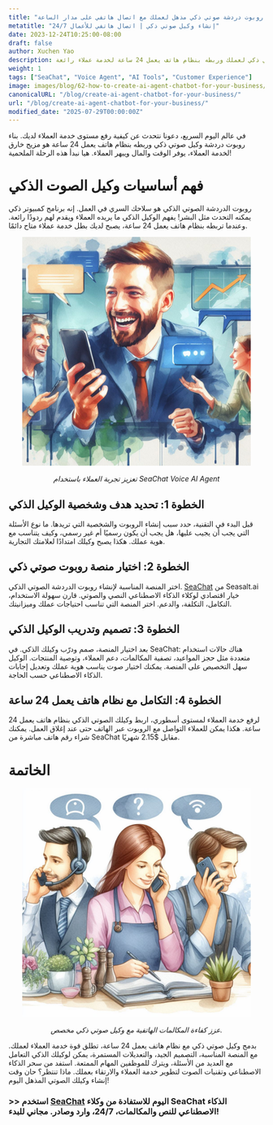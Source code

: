 ```yaml
---
title: "كيفية إنشاء روبوت دردشة صوتي ذكي مذهل لعملك مع اتصال هاتفي على مدار الساعة"
metatitle: "إنشاء وكيل صوتي ذكي | اتصال هاتفي للأعمال 24/7"
date: 2023-12-24T10:25:00-08:00
draft: false
author: Xuchen Yao
description: اكتشف الدليل النهائي لتطوير روبوت دردشة وكيل صوتي ذكي لعملك وربطه بنظام هاتف يعمل 24 ساعة لخدمة عملاء رائعة.
weight: 1
tags: ["SeaChat", "Voice Agent", "AI Tools", "Customer Experience"]
image: images/blog/62-how-to-create-ai-agent-chatbot-for-your-business/62-how-to-create-ai-agent-chatbot-for-your-business.png
canonicalURL: "/blog/create-ai-agent-chatbot-for-your-business/"
url: "/blog/create-ai-agent-chatbot-for-your-business/"
modified_date: "2025-07-29T00:00:00Z"
---
```


في عالم اليوم السريع، دعونا نتحدث عن كيفية رفع مستوى خدمة العملاء لديك. بناء روبوت دردشة وكيل صوتي ذكي وربطه بنظام هاتف يعمل 24 ساعة هو مزيج خارق لخدمة العملاء، يوفر الوقت والمال ويبهر العملاء. هيا نبدأ هذه الرحلة الملحمية!

# فهم أساسيات وكيل الصوت الذكي

روبوت الدردشة الصوتي الذكي هو سلاحك السري في العمل. إنه برنامج كمبيوتر ذكي يمكنه التحدث مثل البشر! يفهم الوكيل الذكي ما يريده العملاء ويقدم لهم ردودًا رائعة. وعندما تربطه بنظام هاتف يعمل 24 ساعة، يصبح لديك بطل خدمة عملاء متاح دائمًا.

<center>
<img height="450px" src="/images/blog/50x-all-seachat-agents/stay-connected-using-seachat-agents.jpeg" alt="تعزيز تجربة العملاء باستخدام SeaChat Voice AI Agent"/>

*تعزيز تجربة العملاء باستخدام SeaChat Voice AI Agent*
</center>

## الخطوة 1: تحديد هدف وشخصية الوكيل الذكي

قبل البدء في التقنية، حدد سبب إنشاء الروبوت والشخصية التي تريدها. ما نوع الأسئلة التي يجب أن يجيب عليها، هل يجب أن يكون رسميًا أم غير رسمي، وكيف يتناسب مع هوية عملك. هكذا يصبح وكيلك امتدادًا لعلامتك التجارية.

## الخطوة 2: اختيار منصة روبوت صوتي ذكي

اختر المنصة المناسبة لإنشاء روبوت الدردشة الصوتي الذكي. [SeaChat](https://chat.seasalt.ai/?utm_source=blog) من Seasalt.ai خيار اقتصادي لوكلاء الذكاء الاصطناعي النصي والصوتي. قارن سهولة الاستخدام، التكامل، التكلفة، والدعم. اختر المنصة التي تناسب احتياجات عملك وميزانيتك.

## الخطوة 3: تصميم وتدريب الوكيل الذكي

بعد اختيار المنصة، صمم ودرّب وكيلك الذكي. في SeaChat: هناك حالات استخدام متعددة مثل حجز المواعيد، تصفية المكالمات، دعم العملاء، وتوصية المنتجات. الوكيل سهل التخصيص على المنصة. يمكنك اختيار صوت يناسب هوية عملك وتعديل إجابات الذكاء الاصطناعي حسب الحاجة.

## الخطوة 4: التكامل مع نظام هاتف يعمل 24 ساعة

لرفع خدمة العملاء لمستوى أسطوري، اربط وكيلك الصوتي الذكي بنظام هاتف يعمل 24 ساعة. هكذا يمكن للعملاء التواصل مع الروبوت عبر الهاتف حتى عند إغلاق العمل. يمكنك شراء رقم هاتف مباشرة من SeaChat مقابل $2.15 شهريًا.

# الخاتمة

<center>
<img height="450px" src="/images/blog/50x-all-seachat-agents/transfer-to-and-from-ai-agent.jpeg" alt="عزز كفاءة المكالمات الهاتفية مع وكيل صوتي ذكي مخصص."/>

*عزز كفاءة المكالمات الهاتفية مع وكيل صوتي ذكي مخصص.*
</center>

بدمج وكيل صوتي ذكي مع نظام هاتف يعمل 24 ساعة، تطلق قوة خدمة العملاء لعملك. مع المنصة المناسبة، التصميم الجيد، والتعديلات المستمرة، يمكن لوكيلك الذكي التعامل مع العديد من الأسئلة، ويترك للموظفين المهام الممتعة. استفد من سحر الذكاء الاصطناعي وتقنيات الصوت لتطوير خدمة العملاء والارتقاء بعملك. ماذا تنتظر؟ حان وقت إنشاء وكيلك الصوتي المذهل اليوم!

### >> استخدم [SeaChat](https://chat.seasalt.ai/?utm_source=blog) اليوم للاستفادة من وكلاء SeaChat الذكاء الاصطناعي للنص والمكالمات، 24/7، وارد وصادر. مجاني للبدء!
